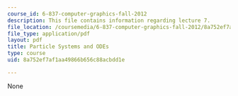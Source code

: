 ```yaml
---
course_id: 6-837-computer-graphics-fall-2012
description: This file contains information regarding lecture 7.
file_location: /coursemedia/6-837-computer-graphics-fall-2012/8a752ef7af1aa49866b656c88acbdd1e_MIT6_837F12_Lec07.pdf
file_type: application/pdf
layout: pdf
title: Particle Systems and ODEs
type: course
uid: 8a752ef7af1aa49866b656c88acbdd1e

---
```

None